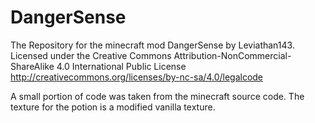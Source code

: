 # DangerSense
The Repository for the minecraft mod DangerSense by Leviathan143.
Licensed under the Creative Commons Attribution-NonCommercial-ShareAlike 4.0 International Public License
http://creativecommons.org/licenses/by-nc-sa/4.0/legalcode

A small portion of code was taken from the minecraft source code.
The texture for the potion is a modified vanilla texture.
